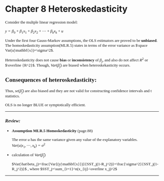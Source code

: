# Chapter 8 Heteroskedasticity

<font face="EB Garamond">
<font size=2>

Consider the multple linear regression model:

$y=\beta_0 + \beta_1x_1+\beta_2x_2+\cdots+\beta_kx_k+u$

Under the first four Gauss-Markov assumptions, the OLS estimators are proved to be **unbiased**. The homoskedasticity assumption(MLR.5) states in terms of the error variance as $\space Var(u|\mathbf{x})=\sigma^2$.

Heteroskedasticity does not cause **bias** or **inconsistency** of $\beta_j$, and also do not affect $R^2$ or $\overline {R^2}$.
Though, $Var(\hat \beta_j)$ are biased when heteroskekasticity occurs.

## **Consequences of heteroskedasticity:**

Thus, $se(\hat \beta_j)$ are also biased and they are not valid for constructing confidence intervals and t statistics.

OLS is no longer BLUE or symptotically efficient.

***
### _Review:_

- **Assumption MLR.5 Homoskedasticity**     (page.88)

    The error $u$ has the same variance given any value of the explanatory variables. $Var(u|x_1,\cdots,x_k)=\sigma^2$
- calculation of $Var (\hat\beta_j)$

    $Var(\hat\beta_j)=\frac{Var{(y|\mathbf{x}})}{SST_j(1-R_j^2)}=\frac{\sigma^2}{SST_j(1-R_j^2)}$ ,  where  $SST_j=\sum_{i=1}^n(x_{ij}-\overline x_j)^2$

***

